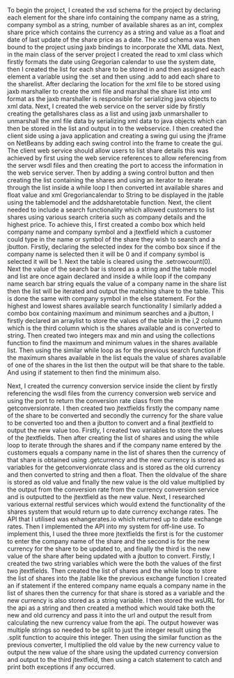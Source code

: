 To begin the project, I created the xsd schema for the project by declaring each element for the share info containing the company name as a string, company symbol as a string, number of available shares as an int, complex share price which contains the currency as a string and value as a float and date of last update of the share price as a date. The xsd schema was then bound to the project using jaxb bindings to incorporate the XML data. Next, in the main class of the server project I created the read to xml class which firstly formats the date using Gregorian calendar to use the system date, then I created the list for each share to be stored in and then assigned each element a variable using the .set and then using .add to add each share to the sharelist. After declaring the location for the xml file to be stored using jaxb marshaller to create the xml file and marshal the share list into xml format as the jaxb marshaller is responsible for serializing java objects to xml data. Next, I created the web service on the server side by firstly creating the getallshares class as a list and using jaxb unmarshaller to unmarshall the xml file data by serializing xml data to java objects which can then be stored in the list and output in to the webservice. I then created the client side using a java application and creating a swing gui using the jframe on NetBeans by adding each swing control into the frame to create the gui. The client web service should allow users to list share details this was achieved by first using the web service references to allow referencing from the server wsdl files and then creating the port to access the information in the web service server. Then by adding a swing control button and then creating the list containing the shares and using an iterator to iterate through the list inside a while loop I then converted int available shares and float value and xml Gregoriancalendar to String to be displayed in the jtable using the tablemodel and the addsharetotable function. Next, the client needed to include a search functionality which allowed customers to list shares using various search criteria such as company details and the highest price. To achieve this, I first created a combo box which held company name and company symbol and a jtextfield which a customer could type in the name or symbol of the share they wish to search and a jbutton. Firstly, declaring the selected index for the combo box since if the company name is selected then it will be 0 and if company symbol is selected it will be 1. Next the table is cleared using the .setrowcount(0). Next the value of the search bar is stored as a string and the table model and list are once again declared and inside a while loop if the company name search bar string equals the value of a company name in the share list then the list will be iterated and output the matching share to the table. This is done the same with company symbol in the else statement. For the highest and lowest shares available search functionality I similarly added a combo box containing maximum and minimum searches and a jbutton, I firstly declared an arraylist to store the values of the table in the i,2 column which is the third column which is the shares available and is converted to string. Then created two integers max and min and using the collections function to find the maximum and minimum values in the shares available list. Then using the similar while loop as for the previous search function if the maximum shares available in the list equals the value of shares available of one of the shares in the list then the output will be that share to the table. And using if statement to then find the minimum also.

Next, I created the currency conversion service inside the client by firstly referencing the wsdl files from the currency conversion web service and using the port to return the conversion rate class from the getconversionrate. I then created two jtextfields firstly the company name of the share to be converted and secondly the currency for the share value to be converted too and then a jbutton to convert and a final jtextfield to output the new value too. Firstly, I created two variables to store the values of the jtextfields. Then after creating the list of shares and using the while loop to iterate through the shares and if the company name entered by the customers equals a company name in the list of shares then the currency of that share is obtained using .getcurrency and the new currency is stored as variables for the getconvervionrate class and is stored as the old currency and then converted to string and then a float. Then the oldvalue of the share is stored as old value and finally the new value is the old value multiplied by the output from the conversion rate from the currency conversion service and is outputted to the jtextfield as the new value. Next, I researched various external restful services which would extend the functionality of the shares system that would return up to date currency exchange rates. The API that I utilised was exhangerates.io which returned up to date exchange rates. Then I implemented the API into my system for off-line use. To implement this, I used the three more jtextfields the first is for the customer to enter the company name of the share and the second is for the new currency for the share to be updated to, and finally the third is the new value of the share after being updated with a jbutton to convert. Firstly, I created the two string variables which were the both the values of the first two jtextfields. Then created the list of shares and the while loop to store the list of shares into the jtable like the previous exchange function I created an if statement if the entered company name equals a company name in the list of shares then the currency for that share is stored as a variable and the new currency is also stored as a string variable. I then stored the wsURL for the api as a string and then created a method which would take both the new and old currency and pass it into the url and output the result from calculating the new currency value from the api. The output however was multiple strings so needed to be split to just the integer result using the .split function to acquire this integer. Then using the similar function as the previous converter, I multiplied the old value by the new currency value to output the new value of the share using the updated currency conversion and output to the third jtextfield, then using a catch statement to catch and print both exceptions if any occurred.
